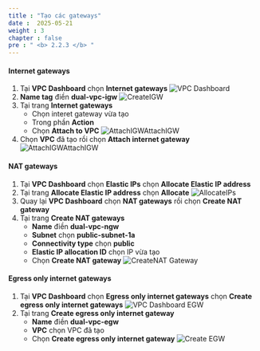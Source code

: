 ```yaml
---
title : "Tạo các gateways"
date :  2025-05-21 
weight : 3
chapter : false
pre : " <b> 2.2.3 </b> "
---
```


#### Internet gateways
1. Tại **VPC Dashboard** chọn **Internet gateways**
    ![VPC Dashboard](/images/2-Setup-Resource/2.2-CreateVPC/2.2.3-Gateways/0001-VPC-internetgateway.png)
2. **Name tag** điền **dual-vpc-igw**
    ![CreateIGW](/images/2-Setup-Resource/2.2-CreateVPC/2.2.3-Gateways/0002-CreateIGW.png)
3. Tại trang **Internet gateways**
    - Chọn interet gateway vừa tạo 
    - Trong phần **Action**
    - Chọn **Attach to VPC**
    ![AttachIGWAttachIGW](/images/2-Setup-Resource/2.2-CreateVPC/2.2.3-Gateways/0003-AttachIGW.png)
4. Chọn **VPC** đã tạo rồi chọn **Attach internet gateway**
    ![AttachIGWAttachIGW](/images/2-Setup-Resource/2.2-CreateVPC/2.2.3-Gateways/0004-AttachIGW.png)
#### NAT gateways
1. Tại **VPC Dashboard** chọn **Elastic IPs** chọn **Allocate Elastic IP address**
2. Tại trang **Allocate Elastic IP address** chọn **Allocate**
    ![AllocateIPs](/images/2-Setup-Resource/2.2-CreateVPC/2.2.3-Gateways/0005-AllocateIPs.png)
3. Quay lại **VPC Dashboard** chọn **NAT gateways** rồi chọn **Create NAT gateway**
4. Tại trang **Create NAT gateways**
    - **Name** điền **dual-vpc-ngw**
    - **Subnet** chọn **public-subnet-1a**
    - **Connectivity type** chọn **public**
    - **Elastic IP allocation ID** chọn IP vừa tạo
    - Chọn **Create NAT gateway**
    ![CreateNAT Gateway](/images/2-Setup-Resource/2.2-CreateVPC/2.2.3-Gateways/0006-CreateNATgateway.png)
#### Egress only internet gateways
1. Tại **VPC Dashboard** chọn **Egress only internet gateways** chọn **Create egress only internet gateways**
    ![VPC Dashboard EGW](/images/2-Setup-Resource/2.2-CreateVPC/2.2.3-Gateways/0007-VPCDashboardEGW.png)
2. Tại trang **Create egress only internet gateway**
    - **Name** điền **dual-vpc-egw**
    - **VPC** chọn VPC đã tạo
    - Chọn **Create egress only internet gateway**
    ![Create EGW](/images/2-Setup-Resource/2.2-CreateVPC/2.2.3-Gateways/0008-CreateEGW.png)